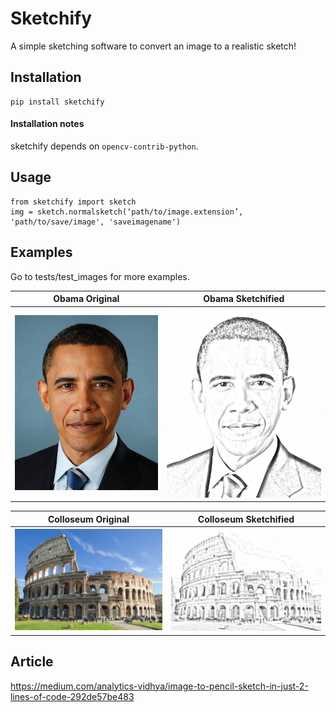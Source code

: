 # Sketchify

A simple sketching software to convert an image to a realistic sketch!

Installation
------------
    pip install sketchify

#### Installation notes
sketchify depends on `opencv-contrib-python`.

## Usage

    from sketchify import sketch
    img = sketch.normalsketch(‘path/to/image.extension’, 'path/to/save/image', 'saveimagename')

## Examples
Go to tests/test_images for more examples.

Obama Original|Obama Sketchified
:-------------------------------------------------------:|:--------------------------------------------------------------:
![Obama Original](tests/test_images/original/normalsketch/image1.jpg) |  ![Obama Sketchified](tests/test_images/sketchified/normalsketch/image1.png)

Colloseum Original|Colloseum Sketchified
:-----------------------------------------------------------:|:------------------------------------------------------------------:
![Colloseum Original](tests/test_images/original/normalsketch/image2.jpg)| ![Colloseum SKetchified](tests/test_images/sketchified/normalsketch/image2.png)

## Article
https://medium.com/analytics-vidhya/image-to-pencil-sketch-in-just-2-lines-of-code-292de57be483